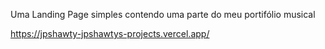 Uma Landing Page simples contendo uma parte do meu portifólio musical

https://jpshawty-jpshawtys-projects.vercel.app/
